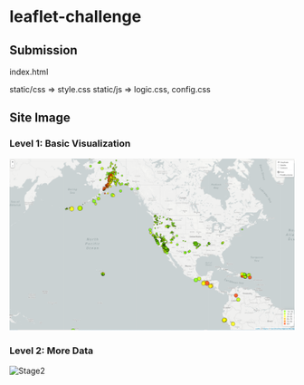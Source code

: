 # leaflet-challenge

## Submission

index.html


static/css => style.css
static/js => logic.css, config.css



## Site Image

### Level 1: Basic Visualization
![Stage1](/images/stage1.PNG)


### Level 2: More Data 
![Stage2](/images/stage2.gif)
